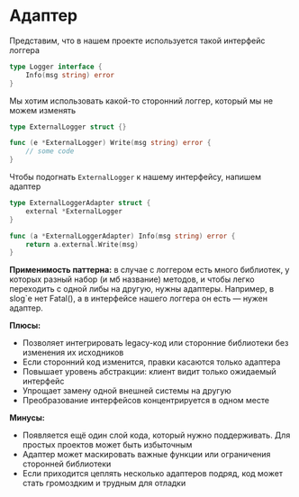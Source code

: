 # Адаптер


Представим, что в нашем проекте используется такой интерфейс логгера
```go
type Logger interface {
	Info(msg string) error
}
```

Мы хотим использовать какой-то сторонний логгер, который мы не можем изменять
```go
type ExternalLogger struct {}

func (e *ExternalLogger) Write(msg string) error {
	// some code
}
```

Чтобы подогнать `ExternalLogger` к нашему интерфейсу, напишем адаптер
```go
type ExternalLoggerAdapter struct {
	external *ExternalLogger
}

func (a *ExternalLoggerAdapter) Info(msg string) error {
	return a.external.Write(msg)
}
```

**Применимость паттерна:** в случае с логгером есть много библиотек, у которых разный набор (и мб название) методов, и чтобы легко переходить с одной либы на другую, нужны адаптеры. Например, в slog`е нет Fatal(), а в интерфейсе нашего логгера он есть — нужен адаптер.

**Плюсы:**
- Позволяет интегрировать legacy-код или сторонние библиотеки без изменения их исходников
- Если сторонний код изменится, правки касаются только адаптера
- Повышает уровень абстракции: клиент видит только ожидаемый интерфейс
- Упрощает замену одной внешней системы на другую
- Преобразование интерфейсов концентрируется в одном месте

**Минусы:**
- Появляется ещё один слой кода, который нужно поддерживать. Для простых проектов может быть избыточным
- Адаптер может маскировать важные функции или ограничения сторонней библиотеки
- Если приходится цеплять несколько адаптеров подряд, код может стать громоздким и трудным для отладки

